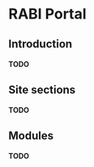 # RABI Portal #

## Introduction ##
#### TODO ####

## Site sections ##
#### TODO ####

## Modules ##
#### TODO ####
